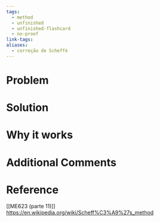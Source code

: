 ```yaml
---
tags:
  - method
  - unfinished
  - unfinished-flashcard
  - no-proof
link-tags: 
aliases:
  - correção de Scheffé
---
```

# Problem


# Solution


# Why it works


# Additional Comments


# Reference
[[ME623 (parte 11)]]
https://en.wikipedia.org/wiki/Scheff%C3%A9%27s_method




